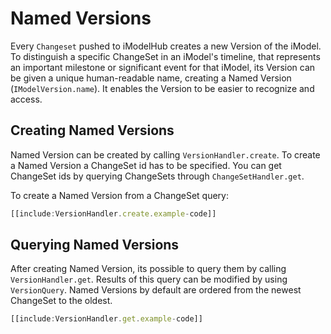 # Named Versions

Every `Changeset` pushed to iModelHub creates a new Version of the iModel. To distinguish a specific ChangeSet in an iModel's timeline, that represents an important milestone or significant event for that iModel, its Version can be given a unique human-readable name, creating a Named Version (`IModelVersion.name`). It enables the Version to be easier to recognize and access.

## Creating Named Versions

Named Version can be created by calling `VersionHandler.create`. To create a Named Version a ChangeSet id has to be specified. You can get ChangeSet ids by querying ChangeSets through `ChangeSetHandler.get`.

To create a Named Version from a ChangeSet query:

``` ts
[[include:VersionHandler.create.example-code]]
```

## Querying Named Versions

After creating Named Version, its possible to query them by calling `VersionHandler.get`. Results of this query can be modified by using `VersionQuery`. Named Versions by default are ordered from the newest ChangeSet to the oldest.

``` ts
[[include:VersionHandler.get.example-code]]
```
